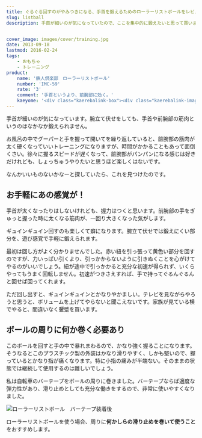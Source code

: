 ```yaml
---
title: ぐるぐる回すのがやみつきになる、手首を鍛えるためのローラーリストボールをレビュー
slug: listball
description: 手首が細いのが気になっていたので、ここを集中的に鍛えたいと思って買いました。動画で使っているところを見ると面白そうでしたし。回すとかなり轟音がしますが、前腕部にいい刺激を与えてくれます。回すのにコツがいりますが、使うと病みつきになります。


cover_image: images/cover/training.jpg
date: 2013-09-18
lastmod: 2016-02-24
tags: 
    - おもちゃ
    - トレーニング
product:
    name: '鉄人倶楽部　ローラーリストボール'
    number: 'IMC-59'
    rate: '3'
    comment: '手首というより、前腕部に効く。'
    kaeyome: '<div class="kaerebalink-box"><div class="kaerebalink-image"><a href="http://www.amazon.co.jp/exec/obidos/ASIN/B000OPIL0M/illusionspace-22/ref=nosim/" rel="nofollow" target="_blank"><img src="http://ecx.images-amazon.com/images/I/41HMwD567hL._SL160_.jpg" style="border: none;" /></a></div><div class="kaerebalink-info"><div class="kaerebalink-name"><a href="http://www.amazon.co.jp/exec/obidos/ASIN/B000OPIL0M/illusionspace-22/ref=nosim/" rel="nofollow" target="_blank">鉄人倶楽部(IRONMAN・CLUB) ローラーリストボール  IMC-59</a><div class="kaerebalink-powered-date">posted with <a href="http://kaereba.com" rel="nofollow" target="_blank">カエレバ</a></div></div><div class="kaerebalink-detail"> カワセ(KAWASE) 2012-04-05    </div><div class="kaerebalink-link1"><div class="shoplinkamazon"><a href="http://www.amazon.co.jp/gp/search?keywords=IMC-59&__mk_ja_JP=%83J%83%5E%83J%83i&tag=illusionspace-22" rel="nofollow" target="_blank" title="アマゾン" >Amazonで購入</a></div><div class="shoplinkrakuten"><a href="http://hb.afl.rakuten.co.jp/hgc/0e95387f.f2aef20d.0e953880.25e412bd/?pc=http%3A%2F%2Fsearch.rakuten.co.jp%2Fsearch%2Fmall%2FIMC-59%2F-%2Ff.1-p.1-s.1-sf.0-st.A-v.2%3Fx%3D0%26scid%3Daf_ich_link_urltxt%26m%3Dhttp%3A%2F%2Fm.rakuten.co.jp%2F" rel="nofollow" target="_blank" title="楽天市場" >楽天市場で購入</a></div></div></div><div class="booklink-footer" style="clear: left"></div></div>'
---
```


手首が細いのが気になっています。腕立て伏せをしても、手首や前腕部の筋肉というのはなかなか鍛えられません。

お風呂の中でグーパーと手を握って開いてを繰り返していると、前腕部の筋肉が太く硬くなっていいトレーニングになりますが、時間がかかることもあって面倒くさい。徐々に握るスピードが遅くなって、前腕部がパンパンになる感じは好きだけれども、しょっちゅうやりたいと思うほど楽しくはないです。

なんかいいものないかなーと探していたら、これを見つけたのです。


## お手軽にあの感覚が！


手首が太くなったりはしないけれども、握力はつくと思います。前腕部の手をぎゅっと握った時に太くなる筋肉が、一回り大きくなった気がします。

ギュインギュイン回すのも楽しくて癖になります。腕立て伏せでは鍛えにくい部分を、遊び感覚で手軽に鍛えられます。

最初は回し方がよく分かりませんでした。赤い紐を引っ張って黄色い部分を回すのですが、力いっぱい引くより、引っかからないように引きぬくことを心がけてやるのがいいでしょう。紐が途中で引っかかると充分な初速が得られず、いくらやってもうまく回転しません。初速がつきさえすれば、手で持ってぐるんぐるんと回せば回ってくれます。

ただ回し出すと、ギュインギュインとかなりやかましい。テレビを見ながらやろうと思うと、ボリュームを上げてやらないと聞こえないです。家族が見ている横でやると、間違いなく顰蹙を買います。


## ボールの周りに何か巻く必要あり


このボールを回すと手の中で暴れまわるので、かなり強く握ることになります。そうなるとこのプラスチック製の外装はかなり滑りやすく、しかも堅いので、握っているとかなり指が痛くなります。特に小指の痛みが半端ない。そのままの状態では継続して使用するのは難しいでしょう。

私は自転車のバーテープをボールの周りに巻きました。バーテープならば適度な弾力性があり、滑り止めとしても充分な働きをするので、非常に使いやすくなりました。

<img src="https://wantit.gcreate.jp/wp-content/uploads/2013/09/P9021504.jpg" alt="ローラーリストボール　バーテープ装着後" />

ローラーリストボールを使う場合、周りに<strong>何かしらの滑り止めを巻いて使うこと</strong>をおすすめします。


  